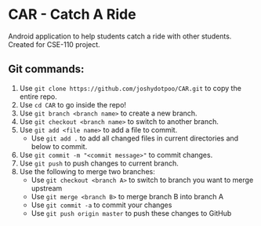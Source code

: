 # CAR - Catch A Ride
Android application to help students catch a ride with other students. 
Created for CSE-110 project.

## Git commands:
1. Use `git clone https://github.com/joshydotpoo/CAR.git` to copy the entire repo.
2. Use `cd CAR` to go inside the repo!
3. Use `git branch <branch name>` to create a new branch.
4. Use `git checkout <branch name>` to switch to another branch.
5. Use `git add <file name>` to add a file to commit.
   - Use `git add .` to add all changed files in current directories and below to commit.
6. Use `git commit -m "<commit message>"` to commit changes.
7. Use `git push` to push changes to current branch.
8. Use the following to merge two branches: 
   - Use `git checkout <branch A>` to switch to branch you want to merge upstream
   - Use `git merge <branch B>` to merge branch B into branch A
   - Use `git commit -a` to commit your changes
   - Use `git push origin master` to push these changes to GitHub
